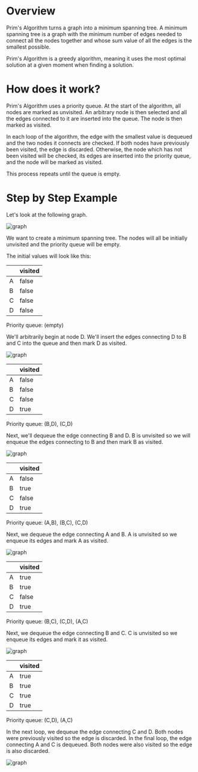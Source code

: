 # Overview
Prim's Algorithm turns a graph into a minimum spanning tree. A minimum spanning tree is a graph with the minimum number of edges needed to connect all the nodes together and whose sum value of all the edges is the smallest possible.

Prim's Algorithm is a greedy algorithm, meaning it uses the most optimal solution at a given moment when finding a solution.

# How does it work?
Prim's Algorithm uses a priority queue. At the start of the algorithm, all nodes are marked as unvisited. An arbitrary node is then selected and all the edges connected to it are inserted into the queue. The node is then marked as visited.

In each loop of the algorithm, the edge with the smallest value is dequeued and the two nodes it connects are checked. If both nodes have previously been visited, the edge is discarded. Otherwise, the node which has not been visited will be checked, its edges are inserted into the priority queue, and the node will be marked as visited.

This process repeats until the queue is empty.

# Step by Step Example

Let's look at the following graph.

![graph](./images/graphAssets/graph.png)

We want to create a minimum spanning tree. The nodes will all be initially unvisited and the priority queue will be empty.

The initial values will look like this:

|  | visited |
|---|---|
|A|false|
|B|false|
|C|false|
|D|false|

Priority queue: (empty)

We'll arbitrarily begin at node D. We'll insert the edges connecting D to B and C into the queue and then mark D as visited.

![graph](./images/graphAssets/prim1.png)


|  | visited |
|---|---|
|A|false|
|B|false|
|C|false|
|D|true|

Priority queue: (B,D), (C,D)

Next, we'll dequeue the edge connecting B and D. B is unvisited so we will enqueue the edges connecting to B and then mark B as visited.

![graph](./images/graphAssets/prim2.png)


|  | visited |
|---|---|
|A|false|
|B|true|
|C|false|
|D|true|

Priority queue: (A,B), (B,C), (C,D)

Next, we dequeue the edge connecting A and B. A is unvisited so we enqueue its edges and mark A as visited.

![graph](./images/graphAssets/prim3.png)


|  | visited |
|---|---|
|A|true|
|B|true|
|C|false|
|D|true|

Priority queue: (B,C), (C,D), (A,C)

Next, we dequeue the edge connecting B and C. C is unvisited so we enqueue its edges and mark it as visited.

![graph](./images/graphAssets/prim4.png)


|  | visited |
|---|---|
|A|true|
|B|true|
|C|true|
|D|true|

Priority queue: (C,D), (A,C)

In the next loop, we dequeue the edge connecting C and D. Both nodes were previously visited so the edge is discarded. In the final loop, the edge connecting A and C is dequeued. Both nodes were also visited so the edge is also discarded.

![graph](./images/graphAssets/prim5.png)
